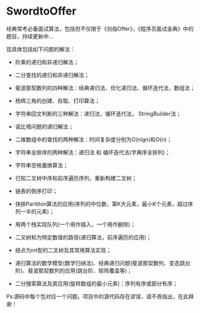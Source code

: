 # SwordtoOffer
经典常考必备面试算法，包括但不仅限于《剑指Offer》，《程序员面试金典》中的题目，持续更新中...

现具体包括如下问题的解法：

 - 阶乘的递归和非递归解法；
 
 - 二分查找的递归和非递归解法；
 
 - 斐波那契数列的四种解法：经典递归法、优化递归法、循环迭代法，数组法；

 - 杨辉三角的创建、存取、打印算法；
 
 - 字符串回文判断的三种解法：递归法，循环迭代法， StringBuilder法；
 
 - 诺比塔问题的递归解法；
 
 - 二维数组中的查找的两种解法：时间复杂度分别为O(nlgn)和O(n)；
 
 - 字符串全排序的两种解法：递归法 和 循环迭代法(字典序全排列)；

 - 字符串空格置换算法；

 - 已知二叉树中序和前序遍历序列，重新构建二叉树；

 - 链表的倒序打印；
 
 - 快排Parititon算法的应用(序列的中位数，第K大元素，最小K个元素，超过序列一半的元素)；

 - 用两个栈实现队列(一个用作插入，一个用作删除)；

 - 二叉树和为特定数值的路径(递归算法，前序遍历的应用)；

 - 结点为int型的二叉树及其常用算法实现；
 
 - 递归算法的数学模型(数学归纳法)、经典递归问题(斐波那契数列、变态跳台阶)、斐波那契数列的应用(跳台阶、矩阵覆盖等)；
 
 - 二分搜索算法及其应用(旋转数组的最小元素)：序列有序或部分有序；

Ps:源码中每个包对应一个问题。项目中的源代码存在谬误，请不吝指出，在此拜谢！
 
